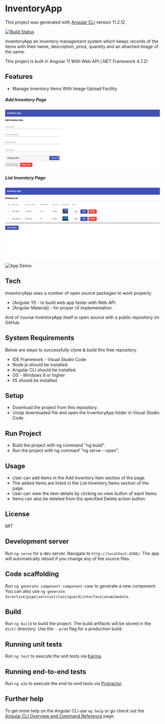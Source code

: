 # InventoryApp

This project was generated with [Angular CLI](https://github.com/angular/angular-cli) version 11.2.12.

[![Build Status](https://travis-ci.org/joemccann/dillinger.svg?branch=master)](https://travis-ci.org/joemccann/dillinger)

InventoryApp an inventory management system which keeps records of the items with their name, description, price, quantity and an attached image of the same.

This project is built in Angular 11 With Web API (.NET Framework 4.7.2)

## Features

- Manage Inventory Items With Image Upload Facility.

##### Add Inventory Page

[![Add Inventory Page](https://raw.githubusercontent.com/Kishan1824/InventoryAPI/master/InventoryAPI/InventoryItemUpload/AddPage.png "Add Inventory Page")](https://raw.githubusercontent.com/Kishan1824/InventoryAPI/master/InventoryAPI/InventoryItemUpload/AddPage.png "Add Inventory Page")


##### List Inventory Page
![List Inventory Page](https://raw.githubusercontent.com/Kishan1824/InventoryAPI/master/InventoryAPI/InventoryItemUpload/ListPage.png "List Inventory Page")

![App Demo](https://github.com/Kishan1824/InventoryAPI/blob/master/InventoryAPI/InventoryItemUpload/appGif.gif)

## Tech

InventoryApp uses a number of open source packages to work properly:

- [Angular 11] - to build web app faster with Web API.
- [Angular Material] - for proper UI implementation.

And of course InventoryApp itself is open source with a public repository
on GitHub.

## System Requirements

Below are steps to successfully clone & build this free repository.

- IDE Framework - Visual Studio Code
- Node.js should be installed.
- Angular CLI should be installed.
- OS - Windows 8 or higher
- IIS should be installed.

## Setup

- Download the project from this repository.
- Unzip downloaded file and open the InventoryApp folder in Visual Studio Code.

## Run Project

- Build the project with ng command "ng build".
- Run the project with ng commanf "ng serve --open".

## Usage

- User can add items in the Add Inventory Item section of the page.
- The added items are listed in the List Inventory Items section of the page.
- User can view the item details by clicking on view button of each Items.
- Items can also be deleted from the specified Delete action button.

## License

MIT

## Development server

Run `ng serve` for a dev server. Navigate to `http://localhost:4200/`. The app will automatically reload if you change any of the source files.

## Code scaffolding

Run `ng generate component component-name` to generate a new component. You can also use `ng generate directive|pipe|service|class|guard|interface|enum|module`.

## Build

Run `ng build` to build the project. The build artifacts will be stored in the `dist/` directory. Use the `--prod` flag for a production build.

## Running unit tests

Run `ng test` to execute the unit tests via [Karma](https://karma-runner.github.io).

## Running end-to-end tests

Run `ng e2e` to execute the end-to-end tests via [Protractor](http://www.protractortest.org/).

## Further help

To get more help on the Angular CLI use `ng help` or go check out the [Angular CLI Overview and Command Reference](https://angular.io/cli) page.
